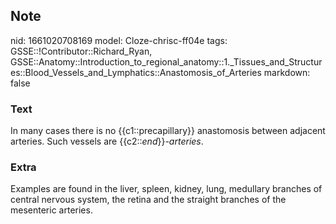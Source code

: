 ## Note
nid: 1661020708169
model: Cloze-chrisc-ff04e
tags: GSSE::!Contributor::Richard_Ryan, GSSE::Anatomy::Introduction_to_regional_anatomy::1._Tissues_and_Structures::Blood_Vessels_and_Lymphatics::Anastomosis_of_Arteries
markdown: false

### Text
<div class='toggle'>
  In many cases there is no {{c1::precapillary}} anastomosis
  between adjacent arteries. Such vessels are
  {{c2::<em>end</em>}}<em>-arteries</em>.
</div>

### Extra
<p id="51116333-5ef0-4777-8853-3db0b5d9f836" class="">Examples are
found in the liver, spleen, kidney, lung, medullary branches of
central nervous system, the retina and the straight branches of the
mesenteric arteries.
